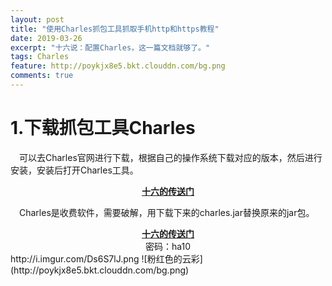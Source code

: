 ```yaml
---
layout: post
title: "使用Charles抓包工具抓取手机http和https教程"
date: 2019-03-26
excerpt: "十六说：配置Charles，这一篇文档就够了。"
tags: Charles
feature: http://poykjx8e5.bkt.clouddn.com/bg.png
comments: true
---
```

# 1.下载抓包工具Charles
&emsp;可以去Charles官网进行下载，根据自己的操作系统下载对应的版本，然后进行安装，安装后打开Charles工具。

<center><a href="http://www.charlesproxy.com"><b>十六的传送门</b></a></center>

&emsp;Charles是收费软件，需要破解，用下载下来的charles.jar替换原来的jar包。

<center><a href="https://pan.baidu.com/s/1gcV--LTNAVZNPIzTuy9j_A"><b>十六的传送门</b></a></center>
<center>密码：ha10</center>
http://i.imgur.com/Ds6S7lJ.png
![粉红色的云彩](http://poykjx8e5.bkt.clouddn.com/bg.png)

